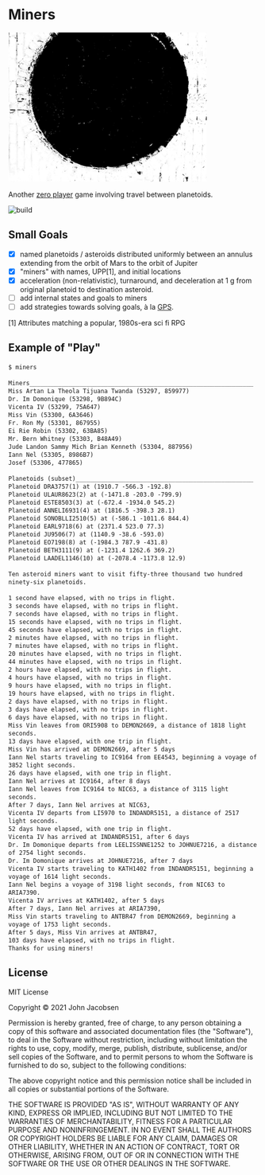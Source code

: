 # Miners

<img src="/planetoid.jpg" width="400">

Another [zero player](https://github.com/eigenhombre/galax#galax)
game involving travel between planetoids.

![build](https://github.com/eigenhombre/miners/actions/workflows/build.yml/badge.svg)

## Small Goals

- [x] named planetoids / asteroids distributed uniformly between an
  annulus extending from the orbit of Mars to the orbit of Jupiter
- [x] "miners" with names, UPP[1], and initial locations
- [x] acceleration (non-relativistic), turnaround, and deceleration at 1 g
  from original planetoid to destination asteroid.
- [ ] add internal states and goals to miners
- [ ] add strategies towards solving goals, à la [GPS](https://github.com/norvig/paip-lisp/blob/main/docs/chapter4.md#gps-the-general-problem-solver).

[1] Attributes matching a popular, 1980s-era sci fi RPG

## Example of "Play"

```
$ miners

Miners_______________________________________________________________
Miss Artan La Theola Tijuana Twanda (53297, 859977)
Dr. Im Domonique (53298, 9B894C)
Vicenta IV (53299, 75A647)
Miss Vin (53300, 6A3646)
Fr. Ron My (53301, 867955)
Ei Rie Robin (53302, 63BA85)
Mr. Bern Whitney (53303, B48A49)
Jude Landon Sammy Mich Brian Kenneth (53304, 887956)
Iann Nel (53305, 8986B7)
Josef (53306, 477865)

Planetoids (subset)__________________________________________________
Planetoid DRA3757(1) at (1910.7 -566.3 -192.8)
Planetoid ULAUR8623(2) at (-1471.8 -203.0 -799.9)
Planetoid ESTE8503(3) at (-672.4 -1934.0 545.2)
Planetoid ANNELI6931(4) at (1816.5 -398.3 28.1)
Planetoid SONOBLLI2510(5) at (-586.1 -1011.6 844.4)
Planetoid EARL9718(6) at (2371.4 523.0 77.3)
Planetoid JU9506(7) at (1140.9 -38.6 -593.0)
Planetoid EO7198(8) at (-1984.3 787.9 -431.8)
Planetoid BETH3111(9) at (-1231.4 1262.6 369.2)
Planetoid LAADEL1146(10) at (-2078.4 -1173.8 12.9)

Ten asteroid miners want to visit fifty-three thousand two hundred ninety-six planetoids.

1 second have elapsed, with no trips in flight.
3 seconds have elapsed, with no trips in flight.
7 seconds have elapsed, with no trips in flight.
15 seconds have elapsed, with no trips in flight.
45 seconds have elapsed, with no trips in flight.
2 minutes have elapsed, with no trips in flight.
7 minutes have elapsed, with no trips in flight.
20 minutes have elapsed, with no trips in flight.
44 minutes have elapsed, with no trips in flight.
2 hours have elapsed, with no trips in flight.
4 hours have elapsed, with no trips in flight.
9 hours have elapsed, with no trips in flight.
19 hours have elapsed, with no trips in flight.
2 days have elapsed, with no trips in flight.
3 days have elapsed, with no trips in flight.
6 days have elapsed, with no trips in flight.
Miss Vin leaves from ORI5908 to DEMON2669, a distance of 1818 light seconds.
13 days have elapsed, with one trip in flight.
Miss Vin has arrived at DEMON2669, after 5 days
Iann Nel starts traveling to IC9164 from EE4543, beginning a voyage of 3852 light seconds.
26 days have elapsed, with one trip in flight.
Iann Nel arrives at IC9164, after 8 days
Iann Nel leaves from IC9164 to NIC63, a distance of 3115 light seconds.
After 7 days, Iann Nel arrives at NIC63,
Vicenta IV departs from LI5970 to INDANDR5151, a distance of 2517 light seconds.
52 days have elapsed, with one trip in flight.
Vicenta IV has arrived at INDANDR5151, after 6 days
Dr. Im Domonique departs from LEELISSNNE1252 to JOHNUE7216, a distance of 2754 light seconds.
Dr. Im Domonique arrives at JOHNUE7216, after 7 days
Vicenta IV starts traveling to KATH1402 from INDANDR5151, beginning a voyage of 1614 light seconds.
Iann Nel begins a voyage of 3198 light seconds, from NIC63 to ARIA7390.
Vicenta IV arrives at KATH1402, after 5 days
After 7 days, Iann Nel arrives at ARIA7390,
Miss Vin starts traveling to ANTBR47 from DEMON2669, beginning a voyage of 1753 light seconds.
After 5 days, Miss Vin arrives at ANTBR47,
103 days have elapsed, with no trips in flight.
Thanks for using miners!
```

## License

MIT License

Copyright © 2021 John Jacobsen

Permission is hereby granted, free of charge, to any person obtaining a copy
of this software and associated documentation files (the "Software"), to deal
in the Software without restriction, including without limitation the rights
to use, copy, modify, merge, publish, distribute, sublicense, and/or sell
copies of the Software, and to permit persons to whom the Software is
furnished to do so, subject to the following conditions:

The above copyright notice and this permission notice shall be included in all
copies or substantial portions of the Software.

THE SOFTWARE IS PROVIDED "AS IS", WITHOUT WARRANTY OF ANY KIND, EXPRESS OR
IMPLIED, INCLUDING BUT NOT LIMITED TO THE WARRANTIES OF MERCHANTABILITY,
FITNESS FOR A PARTICULAR PURPOSE AND NONINFRINGEMENT. IN NO EVENT SHALL THE
AUTHORS OR COPYRIGHT HOLDERS BE LIABLE FOR ANY CLAIM, DAMAGES OR OTHER
LIABILITY, WHETHER IN AN ACTION OF CONTRACT, TORT OR OTHERWISE, ARISING FROM,
OUT OF OR IN CONNECTION WITH THE SOFTWARE OR THE USE OR OTHER DEALINGS IN THE
SOFTWARE.
